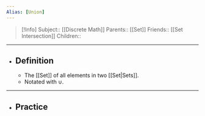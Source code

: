 ```yaml
---
Alias: [Union]
---
```

> [!Info]
> Subject:: [[Discrete Math]]
> Parents:: [[Set]]
> Friends:: [[Set Intersection]]
> Children:: 
---
- ## Definition
	- The [[Set]] of all elements in two [[Set|Sets]].
	- Notated with $\cup$.
---
- ## Practice